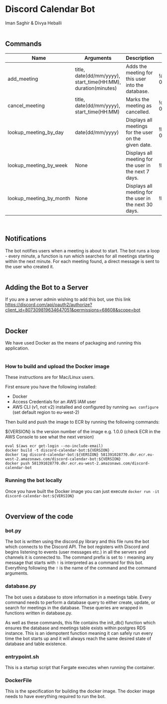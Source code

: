 # Discord Calendar Bot

Iman Saghir & Divya Heballi<br/><br/>

## Commands

| Name                    | Arguments                                                     | Description                                            | Usage                                     |
| ----------------------- | ------------------------------------------------------------- | ------------------------------------------------------ | ----------------------------------------- |
| add_meeting             | title, date(dd/mm/yyyy), start_time(HH:MM), duration(minutes) | Adds the meeting for this user into the database.      | !add_meeting lecture1 05/04/2021 15:00 60 |
| cancel_meeting          | title, date(dd/mm/yyyy), start_time(HH:MM)                    | Marks the meeting as cancelled.                        | !cancel_meeting lecture1 05/04/2021 15:00 |
| lookup_meeting_by_day   | date(dd/mm/yyyy)                                              | Displays all meetings for the user on the given date.  | !lookup_meeting_by_day 05/04/2021         |
| lookup_meeting_by_week  | None                                                          | Displays all meeting for the user in the next 7 days.  | !lookup_meeting_by_week                   |
| lookup_meeting_by_month | None                                                          | Displays all meeting for the user in the next 30 days. | !lookup_meeting_by_month                  |

<br/>

## Notifications

The bot notifies users when a meeting is about to start.
The bot runs a loop - every minute, a function is run which searches for all meetings starting within the next minute. For each meeting found, a direct message is sent to the user who created it.
<br/><br/>

## Adding the Bot to a Server

If you are a server admin wishing to add this bot, use this link https://discord.com/api/oauth2/authorize?client_id=807309819634647051&permissions=68608&scope=bot
<br/><br/>

## Docker

We have used Docker as the means of packaging and running this application.<br/><br/>

### How to build and upload the Docker image

These instructions are for Mac/Linux users.

First ensure you have the following installed:

- Docker
- Access Credentials for an AWS IAM user
- AWS CLI (v1, not v2) installed and configured by running `aws configure` (set default region to eu-west-2)

Then build and push the image to ECR by running the following commands:

${VERSION} is the version number of the image e.g. 1.0.0 (check ECR in the AWS Console to see what the next version)

```
eval $(aws ecr get-login --no-include-email)
docker build -t discord-calendar-bot:${VERSION} .
docker tag discord-calendar-bot:${VERSION} 581391028770.dkr.ecr.eu-west-2.amazonaws.com/discord-calendar-bot:${VERSION}
docker push 581391028770.dkr.ecr.eu-west-2.amazonaws.com/discord-calendar-bot
```

### Running the bot locally

Once you have built the Docker image you can just execute `docker run -it discord-calendar-bot:${VERSION}`
<br/><br/>

## Overview of the code

### bot.py

The bot is written using the discord.py library and this file runs the bot which connects to the Discord API. The bot registers with Discord and begins listening to events (user messages etc.) in all the servers and channels it is connected to. The command prefix is set to `!` meaning any message that starts with `!` is interpreted as a command for this bot. Everything following the `!` is the name of the command and the command arguments.

### database.py

The bot uses a database to store information in a meetings table. Every command needs to perform a database query to either create, update, or search for meetings in the database. These queries are wrapped in functions written in database.py.

As well as these commands, this file contains the init_db() function which ensures the database and meetings table exists within postgres RDS instance. This is an idempotent function meaning it can safely run every time the bot starts up and it will always reach the same desired state of database and table existence.

### entrypoint.sh
This is a startup script that Fargate executes when running the container.

### DockerFile
This is the specification for building the docker image. The docker image needs to have everything required to run the bot.



